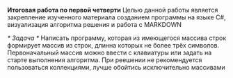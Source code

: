 **Итоговая работа по первой четверти**
Целью данной работы является закрепление изученного материала созданием программы на языке C#, визуализация алгоритма решения и работа с MARKDOWN 

_* Задача *_
Написать программу, которая из имеющегося 
массива строк формирует массив из строк, длинна которых 
не более трёх символов. Первоначальный массив можно ввести с клавиатуры 
или задать на старте выполнения алгоритма. 
При реешении не рекомендуется пользоваться коллекциями, 
лучше обойтись исключительно массивами 
